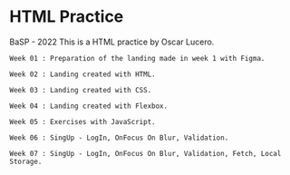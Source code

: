# HTML Practice 
BaSP - 2022
This is a HTML practice by Oscar Lucero.
````
Week 01 : Preparation of the landing made in week 1 with Figma.

Week 02 : Landing created with HTML.

Week 03 : Landing created with CSS.

Week 04 : Landing created with Flexbox.

Week 05 : Exercises with JavaScript.

Week 06 : SingUp - LogIn, OnFocus On Blur, Validation.

Week 07 : SingUp - LogIn, OnFocus On Blur, Validation, Fetch, Local Storage.